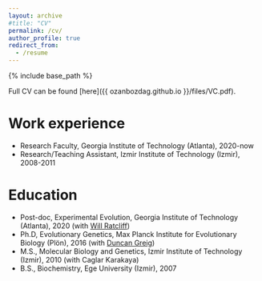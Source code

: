 ```yaml
---
layout: archive
#title: "CV"
permalink: /cv/
author_profile: true
redirect_from:
  - /resume
---
```


{% include base_path %}


Full CV can be found [here]({{ ozanbozdag.github.io }}/files/VC.pdf).

Work experience
======
* Research Faculty, Georgia Institute of Technology (Atlanta), 2020-now 
* Research/Teaching Assistant, Izmir Institute of Technology (Izmir), 2008-2011

Education
======
* Post-doc, Experimental Evolution, Georgia Institute of Technology (Atlanta), 2020 (with [Will Ratcliff](https://ratclifflab.biosci.gatech.edu/about-the-pi/))
* Ph.D, Evolutionary Genetics, Max Planck Institute for Evolutionary Biology (Plön), 2016 (with [Duncan Greig](https://www.ucl.ac.uk/biosciences/people/dr-duncan-greig))
* M.S., Molecular Biology and Genetics, Izmir Institute of Technology (Izmir), 2010 (with Caglar Karakaya)
* B.S., Biochemistry, Ege University (Izmir), 2007